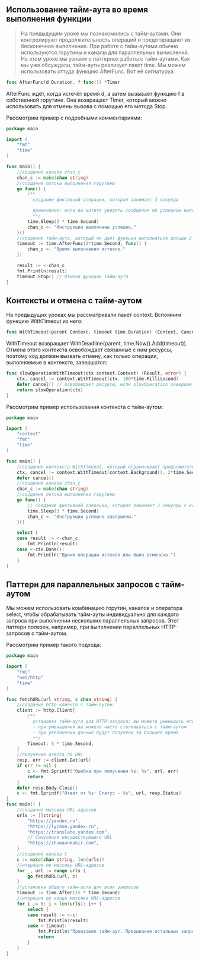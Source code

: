 ## Использование тайм-аута во время выполнения функции
>На предыдущем уроке мы познакомились с тайм-аутами. Они контролируют продолжительность операций и предотвращают их бесконечное выполнение. При работе с тайм-аутами обычно используются горутины и каналы для параллельных вычислений.
>На этом уроке мы узнаем о паттернах работы с тайм-аутами.
Как мы уже обсуждали, тайм-ауты реализует пакет time. Мы можем использовать оттуда функцию AfterFunc. Вот её сигнатуруа:
```go
func AfterFunc(d Duration, f func()) *Timer
```
AfterFunc ждёт, когда истечёт время d, а затем вызывает функцию f в собственной горутине. Она возвращает Timer, который можно использовать для отмены вызова с помощью его метода Stop.

Рассмотрим пример с подробными комментариями:
```go
package main

import (
	"fmt"
	"time"
)

func main() {
	//создание канала chan_c
	chan_c := make(chan string)
	//создание потока выполнения горутины
	go func() {
		/**
		  создание фиктивной операции, которая занимает 3 секунды

		  примечание: если вы хотите увидеть сообщение об успешном выполнении инструкций, сократите время до 1 секунды с миллисекундами или увеличьте время в параметре time.AfterFunc; также вместо Sleep() можно добавить операции, которые требуют больше времени
		  **/
		time.Sleep(3 * time.Second)
		chan_c <- "Инструкции выполнены успешно."
	}()
	//создание тайм-аута, который не даёт функции выполняться дольше 2 секунд
	timeout := time.AfterFunc(2*time.Second, func() {
		chan_c <- "Время выполнения истекло."
	})

	result := <-chan_c
	fmt.Println(result)
	timeout.Stop() // Отмена функции тайм-аута
}
```
## Контексты и отмена с тайм-аутом
На предыдущих уроках мы рассматривали пакет context. Вспомним функцию WithTimeout из него:
```go
func WithTimeout(parent Context, timeout time.Duration) (Context, CancelFunc)
```
WithTimeout возвращает WithDeadline(parent, time.Now().Add(timeout)). Отмена этого контекста освобождает связанные с ним ресурсы, поэтому код должен вызвать отмену, как только операции, выполняемые в контексте, завершатся:
```go
func slowOperationWithTimeout(ctx context.Context) (Result, error) {
	ctx, cancel := context.WithTimeout(ctx, 100*time.Millisecond)
	defer cancel() // освобождает ресурсы, если slowOperation завершается до окончания тайм-аута
	return slowOperation(ctx)
}
```
Рассмотрим пример использования контекста с тайм-аутом:
```go
package main

import (
	"context"
	"fmt"
	"time"
)

func main() {
	//создание контекста WithTimeout, который ограничивает продолжительность в течение 2 секунд
	ctx, cancel := context.WithTimeout(context.Background(), 2*time.Second)
	defer cancel()
	//создание канала chan_c
	chan_c := make(chan string)
	//создание потока выполнения горутины
	go func() {
		// создание фиктивной операции, которая занимает 3 секунды с использованием Sleep()
		time.Sleep(3 * time.Second)
		chan_c <- "Инструкции успешно завершены."
	}()

	select {
	case result := <-chan_c:
		fmt.Println(result)
	case <-ctx.Done():
		fmt.Println("Время операции истекло или было отменено.")
	}
}
```
## Паттерн для параллельных запросов с тайм-аутом
Мы можем использовать комбинацию горутин, каналов и оператора select, чтобы обрабатывать тайм-ауты индивидуально для каждого запроса при выполнении нескольких параллельных запросов. Этот паттерн полезен, например, при выполнении параллельных HTTP-запросов с тайм-аутом.

Рассмотрим пример такого подхода:
```go
package main

import (
	"fmt"
	"net/http"
	"time"
)

func fetchURL(url string, c chan string) {
	//создание http-клиента с тайм-аутом
	client := http.Client{
		/**
		  установка тайм-аута для HTTP-запроса; вы можете уменьшить или увеличить это время
		  - при уменьшении вы можете часто сталкиваться с тайм-аутом
          - при увеличении данные будут получены за большее время
		  **/
		Timeout: 5 * time.Second,
	}
	//получение ответа по URL
	resp, err := client.Get(url)
	if err != nil {
		c <- fmt.Sprintf("Ошибка при получении %s: %s", url, err)
		return
	}
	defer resp.Body.Close()
	c <- fmt.Sprintf("Ответ от %s: Статус - %s", url, resp.Status)
}
func main() {
	//создание массива URL-адресов
	urls := []string{
		"https://yandex.ru",
		"https://lyceum.yandex.ru",
		"https://translate.yandex.com",
		// Симуляция несуществующего URL
		"https://ihumaunkabir.com",
	}
	//создание канала C
	c := make(chan string, len(urls))
	//итерация по массиву URL-адресов
	for _, url := range urls {
		go fetchURL(url, c)
	}
	//установка общего тайм-аута для всех запросов
	timeout := time.After(15 * time.Second)
	//итерация до конца массива URL-адресов
	for i := 0; i < len(urls); i++ {
		select {
		case result := <-c:
			fmt.Println(result)
		case <-timeout:
			fmt.Println("Произошел тайм-аут. Прерывание остальных запросов.")
			return
		}
	}
}
```
